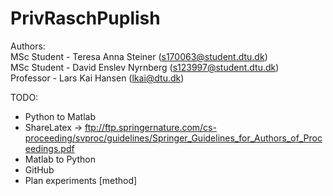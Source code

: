 # PrivRaschPuplish

Authors:<br /> 
MSc Student - Teresa Anna Steiner (s170063@student.dtu.dk)<br /> 
MSc Student - David Enslev Nyrnberg (s123997@student.dtu.dk)<br /> 
Professor - Lars Kai Hansen (lkai@dtu.dk)<br /> 

TODO:
- Python to Matlab
- ShareLatex -> ftp://ftp.springernature.com/cs-proceeding/svproc/guidelines/Springer_Guidelines_for_Authors_of_Proceedings.pdf
- Matlab to Python
- GitHub
- Plan experiments [method]

